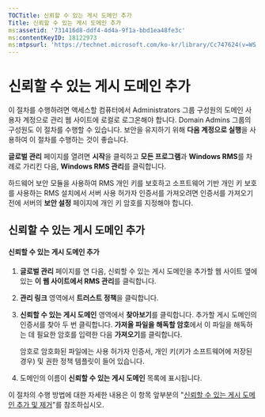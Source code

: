 ```yaml
---
TOCTitle: 신뢰할 수 있는 게시 도메인 추가
Title: 신뢰할 수 있는 게시 도메인 추가
ms:assetid: '731416d8-ddf4-4d4a-9f1a-bbd1ea48fe3c'
ms:contentKeyID: 18122973
ms:mtpsurl: 'https://technet.microsoft.com/ko-kr/library/Cc747624(v=WS.10)'
---
```


신뢰할 수 있는 게시 도메인 추가
===============================

이 절차를 수행하려면 액세스할 컴퓨터에서 Administrators 그룹 구성원의 도메인 사용자 계정으로 관리 웹 사이트에 로컬로 로그온해야 합니다. Domain Admins 그룹의 구성원도 이 절차를 수행할 수 있습니다. 보안을 유지하기 위해 **다음 계정으로 실행**을 사용하여 이 절차를 수행하는 것이 좋습니다.

**글로벌 관리** 페이지를 열려면 **시작**을 클릭하고 **모든 프로그램**과 **Windows RMS**를 차례로 가리킨 다음, **Windows RMS 관리**를 클릭합니다.

하드웨어 보안 모듈을 사용하여 RMS 개인 키를 보호하고 소프트웨어 기반 개인 키 보호를 사용하는 RMS 설치에서 서버 사용 허가자 인증서를 가져오려면 인증서를 가져오기 전에 서버의 **보안 설정** 페이지에 개인 키 암호를 지정해야 합니다.

신뢰할 수 있는 게시 도메인 추가
-------------------------------

#### 신뢰할 수 있는 게시 도메인 추가

1.  **글로벌 관리** 페이지를 연 다음, 신뢰할 수 있는 게시 도메인을 추가할 웹 사이트 옆에 있는 **이 웹 사이트에서 RMS 관리**를 클릭합니다.

2.  **관리 링크** 영역에서 **트러스트 정책**을 클릭합니다.

3.  **신뢰할 수 있는 게시 도메인** 영역에서 **찾아보기**를 클릭합니다. 추가할 게시 도메인의 인증서를 찾아 두 번 클릭합니다. **가져올 파일을 해독할 암호**에서 이 파일을 해독하는 데 필요한 암호를 입력한 다음 **가져오기**를 클릭합니다.

    암호로 암호화된 파일에는 사용 허가자 인증서, 개인 키(키가 소프트웨어에 저장된 경우) 및 권한 정책 템플릿이 들어 있습니다.

4.  도메인의 이름이 **신뢰할 수 있는 게시 도메인** 목록에 표시됩니다.

이 절차의 수행 방법에 대한 자세한 내용은 이 항목 앞부분의 "[신뢰할 수 있는 게시 도메인 추가 및 제거](https://technet.microsoft.com/d87b502d-5497-4ccd-badf-f6807d587cee)"를 참조하십시오.
